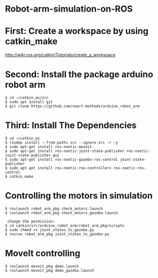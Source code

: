 # Robot-arm-simulation-on-ROS


# First: Create a workspace by using catkin_make  
 http://wiki.ros.org/catkin/Tutorials/create_a_workspace

# Second: Install the package arduino robot arm
    $ cd ~/catkin_ws/src 
    $ sudo apt install git 
    $ git clone https://github.com/smart-methods/arduino_robot_arm

# Third: Install The Dependencies
    $ cd ~/catkin_ws
    $ rosdep install --from-paths src --ignore-src -r -y
    $ sudo apt-get install ros-noetic-moveit 
    $ sudo apt-get install ros-noetic-joint-state-publisher ros-noetic-joint-state-publisher-gui
    $ sudo apt-get install ros-noetic-gazebo-ros-control joint-state-publisher
    $ sudo apt-get install ros-noetic-ros-controllers ros-noetic-ros-control
    $ catkin_make


 # Controlling the motors in simulation
 
    $ roslaunch robot_arm_pkg check_motors.launch 
    $ roslaunch robot_arm_pkg check_motors_gazebo.launch 
     
     change the permission:
    $ cd catkin/src/arduino_robot_arm/robot_arm_pkg/scripts 
    $ sudo chmod +x joint_states_to_gazebo.py
    $ rosrun robot_arm_pkg joint_states_to_gazebo.py 

 # MoveIt controlling
    $ roslaunch moveit_pkg demo.launch
    $ roslaunch moveit_pkg demo_gazebo.launch
